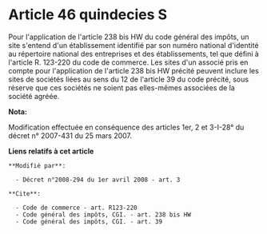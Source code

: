 # Article 46 quindecies S

Pour l'application de l'article 238 bis HW du code général des impôts, un site s'entend d'un établissement identifié par son
numéro national d'identité au répertoire national des entreprises et des établissements, tel que défini à l'article R.
123-220 du code de commerce. Les sites d'un associé pris en compte pour l'application de l'article 238 bis HW précité peuvent
inclure les sites de sociétés liées au sens du 12 de l'article 39 du code précité, sous réserve que ces sociétés ne soient
pas elles-mêmes associées de la société agréée.

**Nota:**

Modification effectuée en conséquence des articles 1er, 2 et 3-I-28° du décret n° 2007-431 du 25 mars 2007.

**Liens relatifs à cet article**

	**Modifié par**:

	  - Décret n°2008-294 du 1er avril 2008 - art. 3

	**Cite**:

	  - Code de commerce - art. R123-220
	  - Code général des impôts, CGI. - art. 238 bis HW
	  - Code général des impôts, CGI. - art. 39
